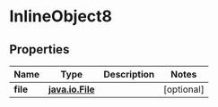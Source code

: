 
# InlineObject8

## Properties
Name | Type | Description | Notes
------------ | ------------- | ------------- | -------------
**file** | [**java.io.File**](java.io.File.md) |  |  [optional]



